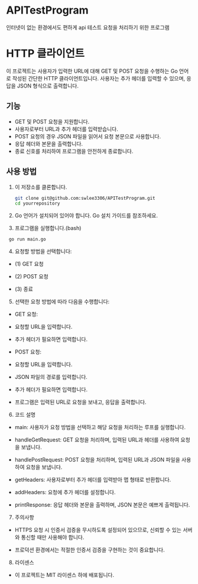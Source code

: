 # APITestProgram
인터넷이 없는 환경에서도 편하게 api 테스트 요청을 처리하기 위한 프로그램

# HTTP 클라이언트

이 프로젝트는 사용자가 입력한 URL에 대해 GET 및 POST 요청을 수행하는 Go 언어로 작성된 간단한 HTTP 클라이언트입니다. 사용자는 추가 헤더를 입력할 수 있으며, 응답을 JSON 형식으로 출력합니다.

## 기능

- GET 및 POST 요청을 지원합니다.
- 사용자로부터 URL과 추가 헤더를 입력받습니다.
- POST 요청의 경우 JSON 파일을 읽어서 요청 본문으로 사용합니다.
- 응답 헤더와 본문을 출력합니다.
- 종료 신호를 처리하여 프로그램을 안전하게 종료합니다.

## 사용 방법

1. 이 저장소를 클론합니다.

   ```bash
   git clone git@github.com:swlee3306/APITestProgram.git
   cd yourrepository

2. Go 언어가 설치되어 있어야 합니다. Go 설치 가이드를 참조하세요.

3. 프로그램을 실행합니다.(bash)
  
  ```bash
   go run main.go
  ```
4. 요청할 방법을 선택합니다:

- (1) GET 요청

- (2) POST 요청

- (3) 종료

5. 선택한 요청 방법에 따라 다음을 수행합니다:

- GET 요청:

- 요청할 URL을 입력합니다.

- 추가 헤더가 필요하면 입력합니다.

- POST 요청:

- 요청할 URL을 입력합니다.

- JSON 파일의 경로를 입력합니다.

- 추가 헤더가 필요하면 입력합니다.

- 프로그램은 입력된 URL로 요청을 보내고, 응답을 출력합니다.

6. 코드 설명

- main: 사용자가 요청 방법을 선택하고 해당 요청을 처리하는 루프를 실행합니다.

- handleGetRequest: GET 요청을 처리하며, 입력된 URL과 헤더를 사용하여 요청을 보냅니다.

- handlePostRequest: POST 요청을 처리하며, 입력된 URL과 JSON 파일을 사용하여 요청을 보냅니다.

- getHeaders: 사용자로부터 추가 헤더를 입력받아 맵 형태로 반환합니다.

- addHeaders: 요청에 추가 헤더를 설정합니다.

- printResponse: 응답 헤더와 본문을 출력하며, JSON 본문은 예쁘게 출력됩니다.

7. 주의사항

- HTTPS 요청 시 인증서 검증을 무시하도록 설정되어 있으므로, 신뢰할 수 있는 서버와 통신할 때만 사용해야 합니다.

- 프로덕션 환경에서는 적절한 인증서 검증을 구현하는 것이 중요합니다.

8. 라이센스

- 이 프로젝트는 MIT 라이센스 하에 배포됩니다.
